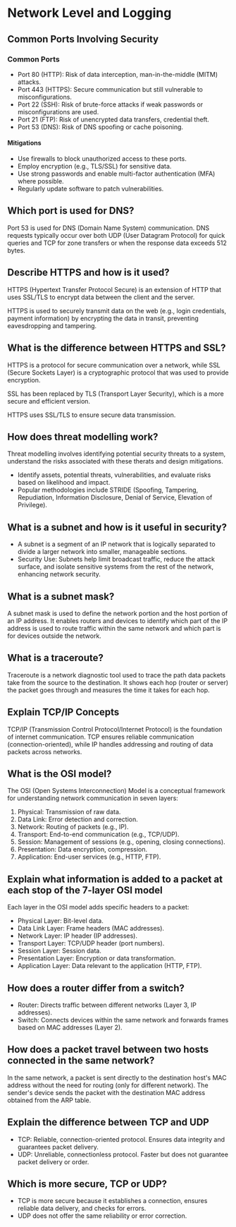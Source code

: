 # Network Level and Logging

## Common Ports Involving Security

### Common Ports

- Port 80 (HTTP): Risk of data interception, man-in-the-middle (MITM) attacks.
- Port 443 (HTTPS): Secure communication but still vulnerable to misconfigurations.
- Port 22 (SSH): Risk of brute-force attacks if weak passwords or misconfigurations are used.
- Port 21 (FTP): Risk of unencrypted data transfers, credential theft.
- Port 53 (DNS): Risk of DNS spoofing or cache poisoning.

#### Mitigations

- Use firewalls to block unauthorized access to these ports.
- Employ encryption (e.g., TLS/SSL) for sensitive data.
- Use strong passwords and enable multi-factor authentication (MFA) where possible.
- Regularly update software to patch vulnerabilities.

## Which port is used for DNS?

Port 53 is used for DNS (Domain Name System) communication. DNS requests typically occur over both UDP (User Datagram Protocol) for quick queries and TCP for zone transfers or when the response data exceeds 512 bytes.

## Describe HTTPS and how is it used?

HTTPS (Hypertext Transfer Protocol Secure) is an extension of HTTP that uses SSL/TLS to encrypt data between the client and the server.

HTTPS is used to securely transmit data on the web (e.g., login credentials, payment information) by encrypting the data in transit, preventing eavesdropping and tampering.

## What is the difference between HTTPS and SSL?

HTTPS is a protocol for secure communication over a network, while SSL (Secure Sockets Layer) is a cryptographic protocol that was used to provide encryption.

SSL has been replaced by TLS (Transport Layer Security), which is a more secure and efficient version.

HTTPS uses SSL/TLS to ensure secure data transmission.

## How does threat modelling work?

Threat modelling involves identifying potential security threats to a system, understand the risks associated with these therats and design mitigations.

- Identify assets, potential threats, vulnerabilities, and evaluate risks based on likelihood and impact.
- Popular methodologies include STRIDE (Spoofing, Tampering, Repudiation, Information Disclosure, Denial of Service, Elevation of Privilege).

## What is a subnet and how is it useful in security?

- A subnet is a segment of an IP network that is logically separated to divide a larger network into smaller, manageable sections.
- Security Use: Subnets help limit broadcast traffic, reduce the attack surface, and isolate sensitive systems from the rest of the network, enhancing network security.

## What is a subnet mask?

A subnet mask is used to define the network portion and the host portion of an IP address. It enables routers and devices to identify which part of the IP address is used to route traffic within the same network and which part is for devices outside the network.

## What is a traceroute?

Traceroute is a network diagnostic tool used to trace the path data packets take from the source to the destination. It shows each hop (router or server) the packet goes through and measures the time it takes for each hop.

## Explain TCP/IP Concepts

TCP/IP (Transmission Control Protocol/Internet Protocol) is the foundation of internet communication. TCP ensures reliable communication (connection-oriented), while IP handles addressing and routing of data packets across networks.

## What is the OSI model?

The OSI (Open Systems Interconnection) Model is a conceptual framework for understanding network communication in seven layers:

1. Physical: Transmission of raw data.
2. Data Link: Error detection and correction.
3. Network: Routing of packets (e.g., IP).
4. Transport: End-to-end communication (e.g., TCP/UDP).
5. Session: Management of sessions (e.g., opening, closing connections).
6. Presentation: Data encryption, compression.
7. Application: End-user services (e.g., HTTP, FTP).

## Explain what information is added to a packet at each stop of the 7-layer OSI model

Each layer in the OSI model adds specific headers to a packet:

- Physical Layer: Bit-level data.
- Data Link Layer: Frame headers (MAC addresses).
- Network Layer: IP header (IP addresses).
- Transport Layer: TCP/UDP header (port numbers).
- Session Layer: Session data.
- Presentation Layer: Encryption or data transformation.
- Application Layer: Data relevant to the application (HTTP, FTP).

## How does a router differ from a switch?

- Router: Directs traffic between different networks (Layer 3, IP addresses).
- Switch: Connects devices within the same network and forwards frames based on MAC addresses (Layer 2).

## How does a packet travel between two hosts connected in the same network?

In the same network, a packet is sent directly to the destination host's MAC address without the need for routing (only for different network). The sender's device sends the packet with the destination MAC address obtained from the ARP table.

## Explain the difference between TCP and UDP

- TCP: Reliable, connection-oriented protocol. Ensures data integrity and guarantees packet delivery.
- UDP: Unreliable, connectionless protocol. Faster but does not guarantee packet delivery or order.

## Which is more secure, TCP or UDP?

- TCP is more secure because it establishes a connection, ensures reliable data delivery, and checks for errors.
- UDP does not offer the same reliability or error correction.
